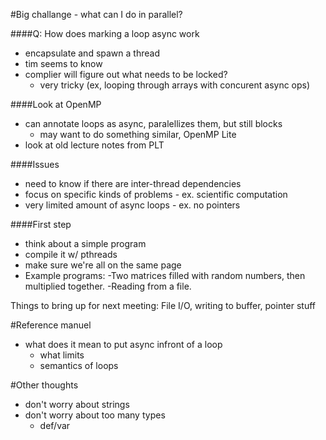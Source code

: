 #Big challange - what can I do in parallel?

####Q: How does marking a loop async work
- encapsulate and spawn a thread
- tim seems to know
- complier will figure out what needs to be locked?
  - very tricky (ex, looping through arrays with concurent async ops)

####Look at OpenMP
- can annotate loops as async, paralellizes them, but still blocks
  - may want to do something similar, OpenMP Lite
- look at old lecture notes from PLT

####Issues
- need to know if there are inter-thread dependencies
- focus on specific kinds of problems - ex. scientific computation
- very limited amount of async loops - ex. no pointers

####First step
- think about a simple program
- compile it w/ pthreads
- make sure we're all on the same page
- Example programs:
	-Two matrices filled with random numbers, then multiplied together.
	-Reading from a file.

Things to bring up for next meeting: 
	File I/O, writing to buffer, pointer stuff

#Reference manuel
- what does it mean to put async infront of a loop
  - what limits
  - semantics of loops
  
#Other thoughts
- don't worry about strings
- don't worry about too many types
  - def/var
